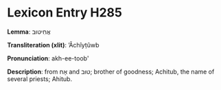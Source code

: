 # Lexicon Entry H285

**Lemma**: אֲחִיטוּב

**Transliteration (xlit)**: ʼĂchîyṭûwb

**Pronunciation**: akh-ee-toob'

**Description**:
from אָח and טוּב; brother of goodness; Achitub, the name of several priests; Ahitub.
